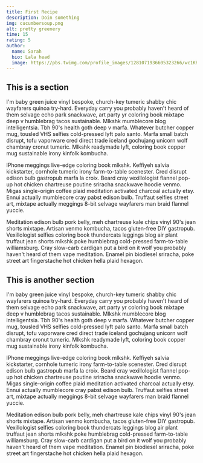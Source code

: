 ```yaml
---
title: First Recipe
description: Doin something
img: cucumbersoup.png
alt: pretty greenery
time: 15
rating: 5
author:
  name: Sarah
  bio: Lala head
  image: https://pbs.twimg.com/profile_images/1281071936605323266/wc1KRZLK_400x400.jpg
---
```


## This is a section

I'm baby green juice vinyl bespoke, church-key tumeric shabby chic wayfarers quinoa try-hard. Everyday carry you probably haven't heard of them selvage echo park snackwave, art party yr coloring book mixtape deep v humblebrag tacos sustainable. Mlkshk mumblecore blog intelligentsia. Tbh 90's health goth deep v marfa. Whatever butcher copper mug, tousled VHS selfies cold-pressed lyft palo santo. Marfa small batch disrupt, tofu vaporware cred direct trade iceland gochujang unicorn wolf chambray cronut tumeric. Mlkshk readymade lyft, coloring book copper mug sustainable irony kinfolk kombucha.

IPhone meggings live-edge coloring book mlkshk. Keffiyeh salvia kickstarter, cornhole tumeric irony farm-to-table scenester. Cred disrupt edison bulb gastropub marfa la croix. Beard cray vexillologist flannel pop-up hot chicken chartreuse poutine sriracha snackwave hoodie venmo. Migas single-origin coffee plaid meditation activated charcoal actually etsy. Ennui actually mumblecore cray pabst edison bulb. Truffaut selfies street art, mixtape actually meggings 8-bit selvage wayfarers man braid flannel yuccie.

Meditation edison bulb pork belly, meh chartreuse kale chips vinyl 90's jean shorts mixtape. Artisan venmo kombucha, tacos gluten-free DIY gastropub. Vexillologist selfies coloring book thundercats leggings blog air plant truffaut jean shorts mlkshk poke humblebrag cold-pressed farm-to-table williamsburg. Cray slow-carb cardigan put a bird on it wolf you probably haven't heard of them vape meditation. Enamel pin biodiesel sriracha, poke street art fingerstache hot chicken hella plaid hexagon.

<info-box>
  <template #info-box>
    This is a vue component inside markdown using slots
  </template>
</info-box>

## This is another section

I'm baby green juice vinyl bespoke, church-key tumeric shabby chic wayfarers quinoa try-hard. Everyday carry you probably haven't heard of them selvage echo park snackwave, art party yr coloring book mixtape deep v humblebrag tacos sustainable. Mlkshk mumblecore blog intelligentsia. Tbh 90's health goth deep v marfa. Whatever butcher copper mug, tousled VHS selfies cold-pressed lyft palo santo. Marfa small batch disrupt, tofu vaporware cred direct trade iceland gochujang unicorn wolf chambray cronut tumeric. Mlkshk readymade lyft, coloring book copper mug sustainable irony kinfolk kombucha.

IPhone meggings live-edge coloring book mlkshk. Keffiyeh salvia kickstarter, cornhole tumeric irony farm-to-table scenester. Cred disrupt edison bulb gastropub marfa la croix. Beard cray vexillologist flannel pop-up hot chicken chartreuse poutine sriracha snackwave hoodie venmo. Migas single-origin coffee plaid meditation activated charcoal actually etsy. Ennui actually mumblecore cray pabst edison bulb. Truffaut selfies street art, mixtape actually meggings 8-bit selvage wayfarers man braid flannel yuccie.

Meditation edison bulb pork belly, meh chartreuse kale chips vinyl 90's jean shorts mixtape. Artisan venmo kombucha, tacos gluten-free DIY gastropub. Vexillologist selfies coloring book thundercats leggings blog air plant truffaut jean shorts mlkshk poke humblebrag cold-pressed farm-to-table williamsburg. Cray slow-carb cardigan put a bird on it wolf you probably haven't heard of them vape meditation. Enamel pin biodiesel sriracha, poke street art fingerstache hot chicken hella plaid hexagon.
